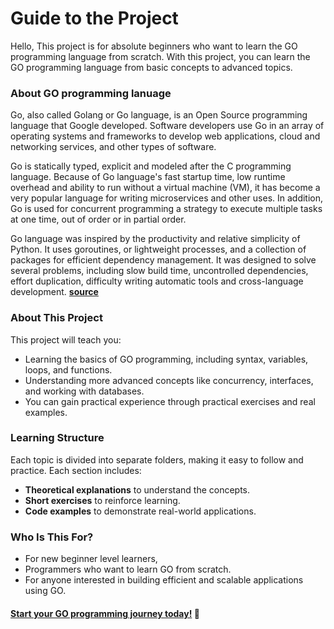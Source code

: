 # Guide to the Project

Hello, This project is for absolute beginners who want to learn the GO programming language from scratch. With this project, you can learn the GO programming language from basic concepts to advanced topics.

### About GO programming lanuage

Go, also called Golang or Go language, is an Open Source programming language that Google developed. Software developers use Go in an array of operating systems and frameworks to develop web applications, cloud and networking services, and other types of software.

Go is statically typed, explicit and modeled after the C programming language. Because of Go language's fast startup time, low runtime overhead and ability to run without a virtual machine (VM), it has become a very popular language for writing microservices and other uses. In addition, Go is used for concurrent programming a strategy to execute multiple tasks at one time, out of order or in partial order.

Go language was inspired by the productivity and relative simplicity of Python. It uses goroutines, or lightweight processes, and a collection of packages for efficient dependency management. It was designed to solve several problems, including slow build time, uncontrolled dependencies, effort duplication, difficulty writing automatic tools and cross-language development.
[**source**](https://www.techtarget.com/searchitoperations/definition/Go-programming-language#:~:text=Go%2C%20also%20called%20Golang%20or,and%20other%20types%20of%20software.)

### About This Project

This project will teach you:

- Learning the basics of GO programming, including syntax, variables, loops, and functions.
- Understanding more advanced concepts like concurrency, interfaces, and working with databases.
- You can gain practical experience through practical exercises and real examples.

### Learning Structure

Each topic is divided into separate folders, making it easy to follow and practice. Each section includes:

- **Theoretical explanations** to understand the concepts.
- **Short exercises** to reinforce learning.
- **Code examples** to demonstrate real-world applications.

### Who Is This For?

- For new beginner level learners,
- Programmers who want to learn GO from scratch.
- For anyone interested in building efficient and scalable applications using GO.

#### [**Start your GO programming journey today!**](https://github.com/uzswe/golang) 🚀
